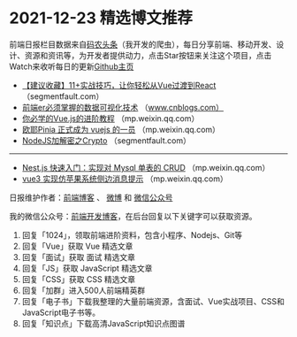 # 2021-12-23 精选博文推荐

前端日报栏目数据来自[码农头条](https://toutiao.qdkfweb.cn/)（我开发的爬虫），每日分享前端、移动开发、设计、资源和资讯等，为开发者提供动力，点击Star按钮来关注这个项目，点击Watch来收听每日的更新[Github主页](https://github.com/kujian/frontendDaily)
* [【建议收藏】11+实战技巧，让你轻松从Vue过渡到React](https://segmentfault.com/a/1190000041157904) （segmentfault.com）
* [前端er必须掌握的数据可视化技术](https://www.cnblogs.com/powertoolsteam/p/15718655.html) （www.cnblogs.com）
* [你必学的Vue.js的进阶教程](https://mp.weixin.qq.com/s?__biz=MzA4MjY1ODYzMg==&mid=2650579581&idx=1&sn=44045abee923ffecae607b1a48819be4) （mp.weixin.qq.com）
* [欧耶Pinia 正式成为 vuejs 的一员](https://mp.weixin.qq.com/s?__biz=Mzg5ODA5NTM1Mw==&mid=2247497386&idx=1&sn=14d6da58211335ced34c095b39747ae0) （mp.weixin.qq.com）
* [NodeJS加解密之Crypto](https://segmentfault.com/a/1190000041158887) （segmentfault.com）

***
* [Nest.js 快速入门：实现对 Mysql 单表的 CRUD](https://mp.weixin.qq.com/s?__biz=Mzg3OTYzMDkzMg==&mid=2247487058&idx=1&sn=fef0fe0e114ec5a7420f679d224a5899) （mp.weixin.qq.com）
* [vue3 实现仿苹果系统侧边消息提示](https://mp.weixin.qq.com/s?__biz=Mzg2NjUxOTM2Mg==&mid=2247491625&idx=1&sn=a5186d533be98d7a3ec52e5c40c6b5d4) （mp.weixin.qq.com）

日报维护作者：[前端博客](https://qdkfweb.cn/) 、 [微博](http://weibo.com/kujian) 和 [微信公众号](https://open.weixin.qq.com/qr/code?username=caibaojian_com)

我的微信公众号：[前端开发博客](https://open.weixin.qq.com/qr/code?username=caibaojian_com)，在后台回复以下关键字可以获取资源。

1. 回复「1024」，领取前端进阶资料，包含小程序、Nodejs、Git等
2. 回复「Vue」获取 Vue 精选文章
3. 回复「面试」获取 面试 精选文章
4. 回复「JS」获取 JavaScript 精选文章
5. 回复「CSS」获取 CSS 精选文章
6. 回复「加群」进入500人前端精英群
7. 回复「电子书」下载我整理的大量前端资源，含面试、Vue实战项目、CSS和JavaScript电子书等。
8. 回复「知识点」下载高清JavaScript知识点图谱
